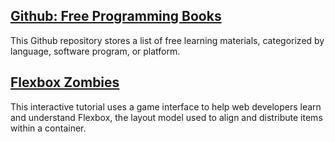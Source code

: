 ## [Github: Free Programming Books](https://github.com/EbookFoundation/free-programming-books)
This Github repository stores a list of free learning materials, categorized by language, software program, or platform.

## [Flexbox Zombies](https://geddski.teachable.com/p/flexbox-zombies)
This interactive tutorial uses a game interface to help web developers learn and understand Flexbox, the layout model used to align and distribute items within a container.

